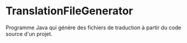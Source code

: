 # TranslationFileGenerator
Programme Java qui génère des fichiers de traduction à partir du code source d'un projet.
